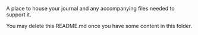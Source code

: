 A place to house your journal and any accompanying files needed to support it.

You may delete this README.md once you have some content in this folder.